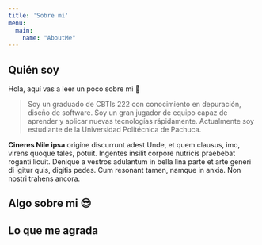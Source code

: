 ```yaml
---
title: 'Sobre mí'
menu:
  main:
    name: "AboutMe"
---
```


## Quién soy

Hola, aquí vas a leer un poco sobre mi 🤩

> Soy un graduado de CBTIs 222 con conocimiento en depuración, diseño de software. Soy un gran jugador 
> de equipo capaz de aprender y aplicar nuevas tecnologías rápidamente. Actualmente soy estudiante de la 
> Universidad Politécnica de Pachuca.


**Cineres Nile ipsa** origine discurrunt adest Unde, et quem clausus, imo,
virens quoque tales, potuit. Ingentes insilit corpore nutricis praebebat roganti
licuit. Denique a vestros adulantum in bella lina parte et arte generi di igitur
quis, digitis pedes. Cum resonant tamen, namque in anxia. Non nostri trahens
ancora.


## Algo sobre mi 😎


## Lo que me agrada
